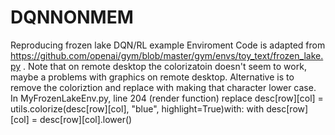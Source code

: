 # DQNNONMEM
Reproducing frozen lake DQN/RL example
Enviroment Code is adapted from
https://github.com/openai/gym/blob/master/gym/envs/toy_text/frozen_lake.py .
Note that on remote desktop the colorizatoin doesn't seem to work, maybe a problems with graphics on remote desktop. Alternative is to remove the
coloriztion and replace with making that character lower case.
In MyFrozenLakeEnv.py, line 204 (render function) replace 
        desc[row][col] = utils.colorize(desc[row][col], "blue", highlight=True)with:
with
        desc[row][col] = desc[row][col].lower() 
